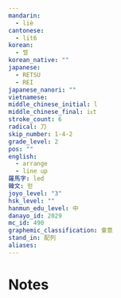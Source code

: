```yaml
---
mandarin:
  - liè
cantonese:
  - lit6
korean:
  - 렬
korean_native: ""
japanese:
  - RETSU
  - REI
japanese_nanori: ""
vietnamese:
middle_chinese_initial: l
middle_chinese_final: iᴇt
stroke_count: 6
radical: 刀
skip_number: 1-4-2
grade_level: 2
pos: ""
english:
  - arrange
  - line up
羅馬字: led
韓文: 럳
joyo_level: "3"
hsk_level: ""
hanmun_edu_level: 中
danayo_id: 2029
mc_id: 490
graphemic_classification: 會意
stand_in: 配列
aliases:
---
```


# Notes
